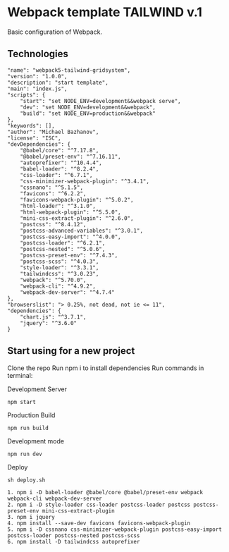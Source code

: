 # Webpack template TAILWIND v.1

Basic configuration of Webpack.

## Technologies

	"name": "webpack5-tailwind-gridsystem",
	"version": "1.0.0",
	"description": "start template",
	"main": "index.js",
	"scripts": {
		"start": "set NODE_ENV=development&&webpack serve",
		"dev": "set NODE_ENV=development&&webpack",
		"build": "set NODE_ENV=production&&webpack"
	},
	"keywords": [],
	"author": "Michael Bazhanov",
	"license": "ISC",
	"devDependencies": {
		"@babel/core": "^7.17.8",
		"@babel/preset-env": "^7.16.11",
		"autoprefixer": "^10.4.4",
		"babel-loader": "^8.2.4",
		"css-loader": "^6.7.1",
		"css-minimizer-webpack-plugin": "^3.4.1",
		"cssnano": "^5.1.5",
		"favicons": "^6.2.2",
		"favicons-webpack-plugin": "^5.0.2",
		"html-loader": "^3.1.0",
		"html-webpack-plugin": "^5.5.0",
		"mini-css-extract-plugin": "^2.6.0",
		"postcss": "^8.4.12",
		"postcss-advanced-variables": "^3.0.1",
		"postcss-easy-import": "^4.0.0",
		"postcss-loader": "^6.2.1",
		"postcss-nested": "^5.0.6",
		"postcss-preset-env": "^7.4.3",
		"postcss-scss": "^4.0.3",
		"style-loader": "^3.3.1",
		"tailwindcss": "^3.0.23",
		"webpack": "^5.70.0",
		"webpack-cli": "^4.9.2",
		"webpack-dev-server": "^4.7.4"
	},
	"browserslist": "> 0.25%, not dead, not ie <= 11",
	"dependencies": {
		"chart.js": "^3.7.1",
		"jquery": "^3.6.0"
	}


## Start using for a new project

Clone the repo
Run npm i to install dependencies
Run commands in terminal:

Development Server

```
npm start
```

Production Build

```
npm run build
```

Development mode

```
npm run dev
```

Deploy

```
sh deploy.sh
```


```
1. npm i -D babel-loader @babel/core @babel/preset-env webpack webpack-cli webpack-dev-server
2. npm i -D style-loader css-loader postcss-loader postcss postcss-preset-env mini-css-extract-plugin
3. npm i jquery
4. npm install --save-dev favicons favicons-webpack-plugin
5. npm i -D cssnano css-minimizer-webpack-plugin postcss-easy-import postcss-loader postcss-nested postcss-scss
6. npm install -D tailwindcss autoprefixer
```